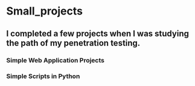 # Small_projects

## I completed a few projects when I was studying the path of my penetration testing.

### Simple Web Application Projects

### Simple Scripts in Python
